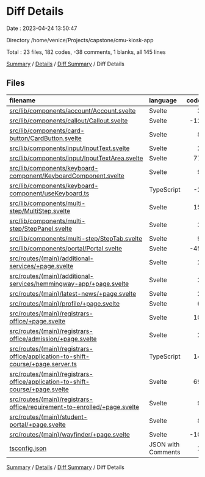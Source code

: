 # Diff Details

Date : 2023-04-24 13:50:47

Directory /home/venice/Projects/capstone/cmu-kiosk-app

Total : 23 files,  182 codes, -38 comments, 1 blanks, all 145 lines

[Summary](results.md) / [Details](details.md) / [Diff Summary](diff.md) / Diff Details

## Files
| filename | language | code | comment | blank | total |
| :--- | :--- | ---: | ---: | ---: | ---: |
| [src/lib/components/account/Account.svelte](/src/lib/components/account/Account.svelte) | Svelte | 3 | -46 | -6 | -49 |
| [src/lib/components/callout/Callout.svelte](/src/lib/components/callout/Callout.svelte) | Svelte | -12 | -8 | -1 | -21 |
| [src/lib/components/card-button/CardButton.svelte](/src/lib/components/card-button/CardButton.svelte) | Svelte | 8 | 0 | 0 | 8 |
| [src/lib/components/input/InputText.svelte](/src/lib/components/input/InputText.svelte) | Svelte | 2 | 0 | 0 | 2 |
| [src/lib/components/input/InputTextArea.svelte](/src/lib/components/input/InputTextArea.svelte) | Svelte | 77 | 8 | 9 | 94 |
| [src/lib/components/keyboard-component/KeyboardComponent.svelte](/src/lib/components/keyboard-component/KeyboardComponent.svelte) | Svelte | 9 | 0 | 0 | 9 |
| [src/lib/components/keyboard-component/useKeyboard.ts](/src/lib/components/keyboard-component/useKeyboard.ts) | TypeScript | -2 | -2 | 0 | -4 |
| [src/lib/components/multi-step/MultiStep.svelte](/src/lib/components/multi-step/MultiStep.svelte) | Svelte | 15 | 0 | -2 | 13 |
| [src/lib/components/multi-step/StepPanel.svelte](/src/lib/components/multi-step/StepPanel.svelte) | Svelte | 3 | 0 | 1 | 4 |
| [src/lib/components/multi-step/StepTab.svelte](/src/lib/components/multi-step/StepTab.svelte) | Svelte | 9 | 0 | 2 | 11 |
| [src/lib/components/portal/Portal.svelte](/src/lib/components/portal/Portal.svelte) | Svelte | -45 | 0 | -4 | -49 |
| [src/routes/(main)/additional-services/+page.svelte](/src/routes/(main)/additional-services/+page.svelte) | Svelte | 2 | 0 | 0 | 2 |
| [src/routes/(main)/additional-services/hemmingway-app/+page.svelte](/src/routes/(main)/additional-services/hemmingway-app/+page.svelte) | Svelte | 2 | 0 | 0 | 2 |
| [src/routes/(main)/latest-news/+page.svelte](/src/routes/(main)/latest-news/+page.svelte) | Svelte | 2 | 0 | 0 | 2 |
| [src/routes/(main)/profile/+page.svelte](/src/routes/(main)/profile/+page.svelte) | Svelte | 6 | 0 | 0 | 6 |
| [src/routes/(main)/registrars-office/+page.svelte](/src/routes/(main)/registrars-office/+page.svelte) | Svelte | 10 | 0 | 0 | 10 |
| [src/routes/(main)/registrars-office/admission/+page.svelte](/src/routes/(main)/registrars-office/admission/+page.svelte) | Svelte | 2 | 0 | 0 | 2 |
| [src/routes/(main)/registrars-office/application-to-shift-course/+page.server.ts](/src/routes/(main)/registrars-office/application-to-shift-course/+page.server.ts) | TypeScript | 14 | 2 | -1 | 15 |
| [src/routes/(main)/registrars-office/application-to-shift-course/+page.svelte](/src/routes/(main)/registrars-office/application-to-shift-course/+page.svelte) | Svelte | 69 | 0 | 1 | 70 |
| [src/routes/(main)/registrars-office/requirement-to-enrolled/+page.svelte](/src/routes/(main)/registrars-office/requirement-to-enrolled/+page.svelte) | Svelte | 9 | 0 | 2 | 11 |
| [src/routes/(main)/student-portal/+page.svelte](/src/routes/(main)/student-portal/+page.svelte) | Svelte | 8 | -6 | 0 | 2 |
| [src/routes/(main)/wayfinder/+page.svelte](/src/routes/(main)/wayfinder/+page.svelte) | Svelte | -10 | 14 | 0 | 4 |
| [tsconfig.json](/tsconfig.json) | JSON with Comments | 1 | 0 | 0 | 1 |

[Summary](results.md) / [Details](details.md) / [Diff Summary](diff.md) / Diff Details